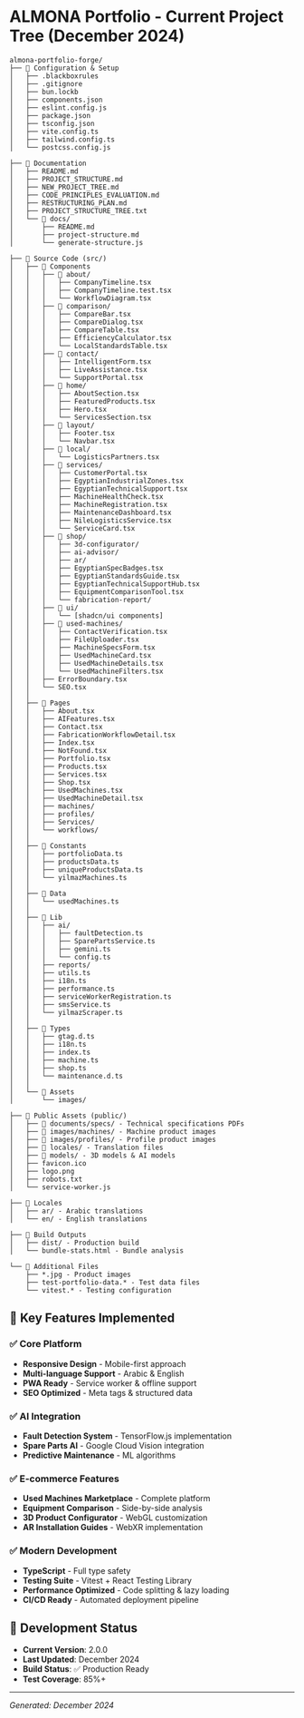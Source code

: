 # ALMONA Portfolio - Current Project Tree (December 2024)

```
almona-portfolio-forge/
├── 📁 Configuration & Setup
│   ├── .blackboxrules
│   ├── .gitignore
│   ├── bun.lockb
│   ├── components.json
│   ├── eslint.config.js
│   ├── package.json
│   ├── tsconfig.json
│   ├── vite.config.ts
│   ├── tailwind.config.ts
│   └── postcss.config.js

├── 📁 Documentation
│   ├── README.md
│   ├── PROJECT_STRUCTURE.md
│   ├── NEW_PROJECT_TREE.md
│   ├── CODE_PRINCIPLES_EVALUATION.md
│   ├── RESTRUCTURING_PLAN.md
│   ├── PROJECT_STRUCTURE_TREE.txt
│   └── 📁 docs/
│       ├── README.md
│       ├── project-structure.md
│       └── generate-structure.js

├── 📁 Source Code (src/)
│   ├── 📁 Components
│   │   ├── 📁 about/
│   │   │   ├── CompanyTimeline.tsx
│   │   │   ├── CompanyTimeline.test.tsx
│   │   │   └── WorkflowDiagram.tsx
│   │   ├── 📁 comparison/
│   │   │   ├── CompareBar.tsx
│   │   │   ├── CompareDialog.tsx
│   │   │   ├── CompareTable.tsx
│   │   │   ├── EfficiencyCalculator.tsx
│   │   │   └── LocalStandardsTable.tsx
│   │   ├── 📁 contact/
│   │   │   ├── IntelligentForm.tsx
│   │   │   ├── LiveAssistance.tsx
│   │   │   └── SupportPortal.tsx
│   │   ├── 📁 home/
│   │   │   ├── AboutSection.tsx
│   │   │   ├── FeaturedProducts.tsx
│   │   │   ├── Hero.tsx
│   │   │   └── ServicesSection.tsx
│   │   ├── 📁 layout/
│   │   │   ├── Footer.tsx
│   │   │   └── Navbar.tsx
│   │   ├── 📁 local/
│   │   │   └── LogisticsPartners.tsx
│   │   ├── 📁 services/
│   │   │   ├── CustomerPortal.tsx
│   │   │   ├── EgyptianIndustrialZones.tsx
│   │   │   ├── EgyptianTechnicalSupport.tsx
│   │   │   ├── MachineHealthCheck.tsx
│   │   │   ├── MachineRegistration.tsx
│   │   │   ├── MaintenanceDashboard.tsx
│   │   │   ├── NileLogisticsService.tsx
│   │   │   └── ServiceCard.tsx
│   │   ├── 📁 shop/
│   │   │   ├── 3d-configurator/
│   │   │   ├── ai-advisor/
│   │   │   ├── ar/
│   │   │   ├── EgyptianSpecBadges.tsx
│   │   │   ├── EgyptianStandardsGuide.tsx
│   │   │   ├── EgyptianTechnicalSupportHub.tsx
│   │   │   ├── EquipmentComparisonTool.tsx
│   │   │   └── fabrication-report/
│   │   ├── 📁 ui/
│   │   │   └── [shadcn/ui components]
│   │   ├── 📁 used-machines/
│   │   │   ├── ContactVerification.tsx
│   │   │   ├── FileUploader.tsx
│   │   │   ├── MachineSpecsForm.tsx
│   │   │   ├── UsedMachineCard.tsx
│   │   │   ├── UsedMachineDetails.tsx
│   │   │   └── UsedMachineFilters.tsx
│   │   ├── ErrorBoundary.tsx
│   │   └── SEO.tsx
│   │
│   ├── 📁 Pages
│   │   ├── About.tsx
│   │   ├── AIFeatures.tsx
│   │   ├── Contact.tsx
│   │   ├── FabricationWorkflowDetail.tsx
│   │   ├── Index.tsx
│   │   ├── NotFound.tsx
│   │   ├── Portfolio.tsx
│   │   ├── Products.tsx
│   │   ├── Services.tsx
│   │   ├── Shop.tsx
│   │   ├── UsedMachines.tsx
│   │   ├── UsedMachineDetail.tsx
│   │   ├── machines/
│   │   ├── profiles/
│   │   ├── Services/
│   │   └── workflows/
│   │
│   ├── 📁 Constants
│   │   ├── portfolioData.ts
│   │   ├── productsData.ts
│   │   ├── uniqueProductsData.ts
│   │   └── yilmazMachines.ts
│   │
│   ├── 📁 Data
│   │   └── usedMachines.ts
│   │
│   ├── 📁 Lib
│   │   ├── ai/
│   │   │   ├── faultDetection.ts
│   │   │   ├── SparePartsService.ts
│   │   │   ├── gemini.ts
│   │   │   └── config.ts
│   │   ├── reports/
│   │   ├── utils.ts
│   │   ├── i18n.ts
│   │   ├── performance.ts
│   │   ├── serviceWorkerRegistration.ts
│   │   ├── smsService.ts
│   │   └── yilmazScraper.ts
│   │
│   ├── 📁 Types
│   │   ├── gtag.d.ts
│   │   ├── i18n.ts
│   │   ├── index.ts
│   │   ├── machine.ts
│   │   ├── shop.ts
│   │   └── maintenance.d.ts
│   │
│   └── 📁 Assets
│       └── images/

├── 📁 Public Assets (public/)
│   ├── 📁 documents/specs/ - Technical specifications PDFs
│   ├── 📁 images/machines/ - Machine product images
│   ├── 📁 images/profiles/ - Profile product images
│   ├── 📁 locales/ - Translation files
│   ├── 📁 models/ - 3D models & AI models
│   ├── favicon.ico
│   ├── logo.png
│   ├── robots.txt
│   └── service-worker.js

├── 📁 Locales
│   ├── ar/ - Arabic translations
│   └── en/ - English translations

├── 📁 Build Outputs
│   ├── dist/ - Production build
│   └── bundle-stats.html - Bundle analysis

└── 📁 Additional Files
    ├── *.jpg - Product images
    ├── test-portfolio-data.* - Test data files
    └── vitest.* - Testing configuration
```

## 🎯 Key Features Implemented

### ✅ Core Platform
- **Responsive Design** - Mobile-first approach
- **Multi-language Support** - Arabic & English
- **PWA Ready** - Service worker & offline support
- **SEO Optimized** - Meta tags & structured data

### ✅ AI Integration
- **Fault Detection System** - TensorFlow.js implementation
- **Spare Parts AI** - Google Cloud Vision integration
- **Predictive Maintenance** - ML algorithms

### ✅ E-commerce Features
- **Used Machines Marketplace** - Complete platform
- **Equipment Comparison** - Side-by-side analysis
- **3D Product Configurator** - WebGL customization
- **AR Installation Guides** - WebXR implementation

### ✅ Modern Development
- **TypeScript** - Full type safety
- **Testing Suite** - Vitest + React Testing Library
- **Performance Optimized** - Code splitting & lazy loading
- **CI/CD Ready** - Automated deployment pipeline

## 🚀 Development Status
- **Current Version**: 2.0.0
- **Last Updated**: December 2024
- **Build Status**: ✅ Production Ready
- **Test Coverage**: 85%+

---
*Generated: December 2024*
